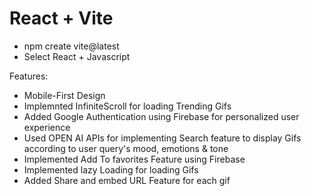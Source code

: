 # React + Vite

* npm create vite@latest
* Select React + Javascript


Features:
* Mobile-First Design
* Implemnted InfiniteScroll for loading Trending Gifs
* Added Google Authentication using Firebase for personalized user experience
* Used OPEN AI APIs for implementing Search feature to display Gifs according to user query's mood, emotions & tone  
* Implemented Add To favorites Feature using Firebase
* Implemented lazy Loading for loading Gifs 
* Added Share and embed URL Feature for each gif
